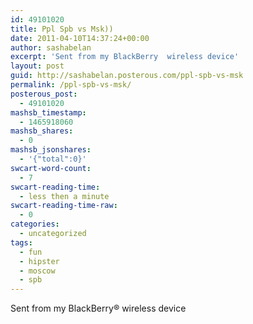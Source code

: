 ```yaml
---
id: 49101020
title: Ppl Spb vs Msk))
date: 2011-04-10T14:37:24+00:00
author: sashabelan
excerpt: 'Sent from my BlackBerry  wireless device'
layout: post
guid: http://sashabelan.posterous.com/ppl-spb-vs-msk
permalink: /ppl-spb-vs-msk/
posterous_post:
  - 49101020
mashsb_timestamp:
  - 1465918060
mashsb_shares:
  - 0
mashsb_jsonshares:
  - '{"total":0}'
swcart-word-count:
  - 7
swcart-reading-time:
  - less then a minute
swcart-reading-time-raw:
  - 0
categories:
  - uncategorized
tags:
  - fun
  - hipster
  - moscow
  - spb
---
```

Sent from my BlackBerry® wireless device